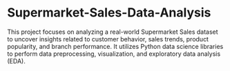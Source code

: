 # Supermarket-Sales-Data-Analysis
This project focuses on analyzing a real-world Supermarket Sales dataset to uncover insights related to customer behavior, sales trends, product popularity, and branch performance. It utilizes Python data science libraries to perform data preprocessing, visualization, and exploratory data analysis (EDA).
